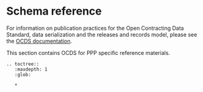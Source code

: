 # Schema reference

For information on publication practices for the Open Contracting Data Standard, data serialization and the releases and records model, please see the [OCDS documentation](http://standard.open-contracting.org).

This section contains OCDS for PPP specific reference materials.

```eval_rst
.. toctree::
   :maxdepth: 1
   :glob:

   *

```
